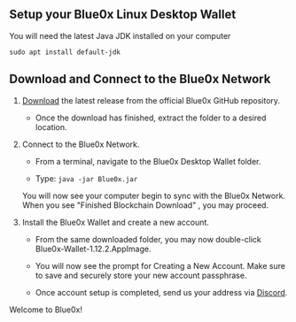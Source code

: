 ## **Setup your Blue0x Linux Desktop Wallet** ##

You will need the latest Java JDK installed on your computer

`sudo apt install default-jdk`

## Download and Connect to the Blue0x Network

1. [Download](https://github.com/theBlue0x/desktop-wallet/releases/download/v1.12.2/Blue0x-Desktop-v1.12.2.zip) the latest release from the official Blue0x GitHub repository.
	- Once the download has finished, extract the folder to a desired location.
  
2. Connect to the Blue0x Network.

	- From a terminal, navigate to the Blue0x Desktop Wallet folder. 
	
	- Type: `java -jar Blue0x.jar`
	
	You will now see your computer begin to sync with the Blue0x Network. When you see "Finished Blockchain Download" , you may proceed.
	
3. Install the Blue0x Wallet and create a new account.

	- From the same downloaded folder, you may now double-click Blue0x-Wallet-1.12.2.AppImage.
  
	- You will now see the prompt for Creating a New Account.  Make sure to save and securely store your new account passphrase.
	
	- Once account setup is completed, send us your address via [Discord](https://discord.gg/EbBWRSPW63). 
	
Welcome to Blue0x!

